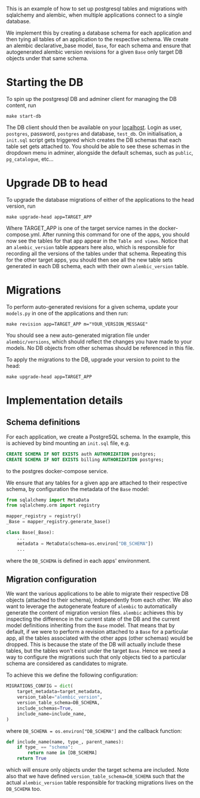 This is an example of how to set up postgresql tables and migrations with sqlalchemy and alembic, when multiple applications connect to a single database.

We implement this by creating a database schema for each application and then tying all tables of an application to the respective schema. We create an alembic declarative_base model, `Base`, for each schema and ensure that autogenerated alembic version revisions for a given `Base` only target DB objects under that same schema.

# Starting the DB

To spin up the postgresql DB and adminer client for managing the DB content, run

```shell
make start-db
```

The DB client should then be available on your [localhost](http://localhost:8080). Login as user, `postgres`, password, `postgres` and database, `test_db`.
On initialisation, a `init.sql` script gets triggered which creates the DB schemas that each table set gets attached to. You should be able to see these schemas in the dropdown menu in adminer, alongside the default schemas, such as `public`, `pg_catalogue`, etc...

# Upgrade DB to head

To upgrade the database migrations of either of the applications to the head version, run

```shell
make upgrade-head app=TARGET_APP
```

Where TARGET_APP is one of the target service names in the docker-compose.yml.
After running this command for one of the apps, you should now see the tables for that app appear in the `Table and views`. Notice that an `alembic_version` table appears here also, which is responsible for recording all the versions of the tables under that schema.
Repeating this for the other target apps, you should then see all the new table sets generated in each DB schema, each with their own `alembic_version` table.

# Migrations

To perform auto-generated revisions for a given schema, update your `models.py` in one of the applications and then run:

```shell
make revision app=TARGET_APP m="YOUR_VERSION_MESSAGE"
```

You should see a new auto-generated migration file under `alembic/versions`, which should reflect the changes you have made to your models. No DB objects from other schemas should be referenced in this file.

To apply the migrations to the DB, upgrade your version to point to the head:

```shell
make upgrade-head app=TARGET_APP
```

# Implementation details

## Schema definitions

For each application, we create a PostgreSQL schema. In the example, this is achieved by bind mounting an `init.sql` file, e.g.

```SQL
CREATE SCHEMA IF NOT EXISTS auth AUTHORIZATION postgres;
CREATE SCHEMA IF NOT EXISTS billing AUTHORIZATION postgres;
```

to the postgres docker-compose service.

We ensure that any tables for a given app are attached to their respective schema, by configuration the metadata of the `Base` model:

```python
from sqlalchemy import MetaData
from sqlalchemy.orm import registry

mapper_registry = registry()
_Base = mapper_registry.generate_base()

class Base(_Base):
    ...
    metadata = MetaData(schema=os.environ["DB_SCHEMA"])
    ...
```

where the `DB_SCHEMA` is defined in each apps' environment.

## Migration configuration

We want the various applications to be able to migrate their respective DB objects (attached to their schema), independently from each other.
We also want to leverage the autogenerate feature of `alembic` to automatically generate the content of migration version files.
`alembic` achieves this by inspecting the difference in the current state of the DB and the current model definitions inheriting from the `Base` model.
That means that by default, if we were to perform a revision attached to a `Base` for a particular app, all the tables associated with the other apps (other schemas) would be dropped.
This is because the state of the DB will actually include these tables, but the tables won't exist under the target `Base`.
Hence we need a way to configure the migrations such that only objects tied to a particular schema are considered as candidates to migrate.

To achieve this we define the following configuration:

```python
MIGRATIONS_CONFIG = dict(
    target_metadata=target_metadata,
    version_table="alembic_version",
    version_table_schema=DB_SCHEMA,
    include_schemas=True,
    include_name=include_name,
)
```

where `DB_SCHEMA = os.environ["DB_SCHEMA"]` and the callback function:

```python
def include_name(name, type_, parent_names):
    if type_ == "schema":
        return name in [DB_SCHEMA]
    return True
```

which will ensure only objects under the target schema are included.
Note also that we have defined `version_table_schema=DB_SCHEMA` such that the actual `alembic_version` table responsible for tracking migrations lives on the `DB_SCHEMA` too.
